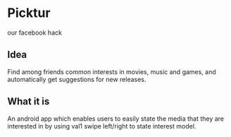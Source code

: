 # Picktur
our facebook hack

## Idea

Find among friends common interests in movies, music and games, and automatically get suggestions for new releases.

## What it is

An android app which enables users to easily state the media that they are interested in by using
val1 swipe left/right to state interest model.
